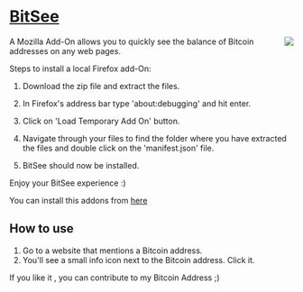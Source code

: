 # [BitSee](https://addons.mozilla.org/en-US/firefox/addon/bitsee1/)
[<img align="right" src="https://addons.cdn.mozilla.net/static/img/addons-buttons/AMO-button_1.png">](https://addons.mozilla.org/firefox/addon/bitsee1)
</a>

A Mozilla Add-On allows you to quickly see the balance of Bitcoin addresses on any web pages.



Steps to install a local Firefox add-On:

1. Download the zip file and extract the files.

2. In Firefox's address bar type 'about:debugging' and hit enter.

3. Click on 'Load Temporary Add On' button.


4. Navigate through your files to find the folder where you have extracted the files and double click on the 'manifest.json' file.


5. BitSee should now be installed.

Enjoy your BitSee experience :)


You can install this addons from [here](https://addons.mozilla.org/en-US/firefox/addon/bitsee1/)

How to use
----------

1. Go to a website that mentions a Bitcoin address.
2. You'll see a small info icon next to the Bitcoin address. Click it.


If you like it , you can contribute to my Bitcoin Address ;)



